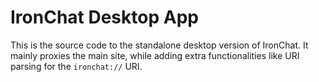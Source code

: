 # IronChat Desktop App

This is the source code to the standalone desktop version of IronChat. It mainly proxies the main site, while adding extra functionalities like URI parsing for the `ironchat://` URI.